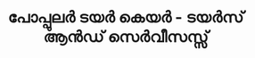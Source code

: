 ---
title: "പോപ്പുലർ ടയർ കെയർ - ടയർസ് ആൻഡ് സെർവീസസ്സ്"
url: /muvaarrrrupulll/pooppul-tty-key-tty-s-aa-dd-se-viisss/
shop: Reifen
---